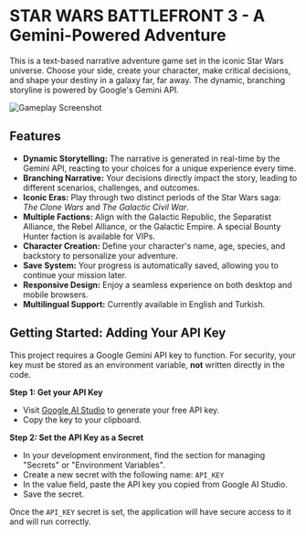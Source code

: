 
# STAR WARS BATTLEFRONT 3 - A Gemini-Powered Adventure

This is a text-based narrative adventure game set in the iconic Star Wars universe. Choose your side, create your character, make critical decisions, and shape your destiny in a galaxy far, far away. The dynamic, branching storyline is powered by Google's Gemini API.

![Gameplay Screenshot](https://storage.googleapis.com/aistudio-project-files/e448b11a-a10e-436f-b2f5-b6d392ca4301/214d48b1-36bd-4217-a128-d8f8d689db31)

## Features

- **Dynamic Storytelling:** The narrative is generated in real-time by the Gemini API, reacting to your choices for a unique experience every time.
- **Branching Narrative:** Your decisions directly impact the story, leading to different scenarios, challenges, and outcomes.
- **Iconic Eras:** Play through two distinct periods of the Star Wars saga: *The Clone Wars* and *The Galactic Civil War*.
- **Multiple Factions:** Align with the Galactic Republic, the Separatist Alliance, the Rebel Alliance, or the Galactic Empire. A special Bounty Hunter faction is available for VIPs.
- **Character Creation:** Define your character's name, age, species, and backstory to personalize your adventure.
- **Save System:** Your progress is automatically saved, allowing you to continue your mission later.
- **Responsive Design:** Enjoy a seamless experience on both desktop and mobile browsers.
- **Multilingual Support:** Currently available in English and Turkish.

## Getting Started: Adding Your API Key

This project requires a Google Gemini API key to function. For security, your key must be stored as an environment variable, **not** written directly in the code.

**Step 1: Get your API Key**

- Visit [Google AI Studio](https://aistudio.google.com/app/apikey) to generate your free API key.
- Copy the key to your clipboard.

**Step 2: Set the API Key as a Secret**

- In your development environment, find the section for managing "Secrets" or "Environment Variables".
- Create a new secret with the following name: `API_KEY`
- In the value field, paste the API key you copied from Google AI Studio.
- Save the secret.

Once the `API_KEY` secret is set, the application will have secure access to it and will run correctly.

